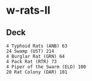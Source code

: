 # w-rats-II
## Deck
```
4 Typhoid Rats (ANB) 63
24 Swamp (UST) 214
4 Burglar Rat (GRN) 64
4 Pack Rat (RTR) 73
4 Piper of the Swarm (ELD) 100
20 Rat Colony (DAR) 101
```